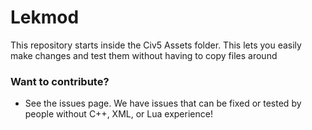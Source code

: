 # Lekmod
This repository starts inside the Civ5 Assets folder. This lets you easily make changes and test them without having to copy files around

### Want to contribute?
* See the issues page. We have issues that can be fixed or tested by people without C++, XML, or Lua experience!









